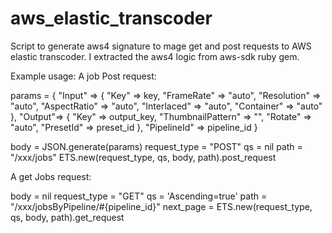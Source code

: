 aws_elastic_transcoder
======================

Script to generate aws4 signature to mage get and post requests to AWS elastic transcoder. I extracted the aws4 logic from aws-sdk ruby gem.

Example usage:
A job Post request:

params = {
  "Input" => {
    "Key" => key,
    "FrameRate" => "auto",
    "Resolution" => "auto",
    "AspectRatio" => "auto",
    "Interlaced" => "auto",
    "Container" => "auto"
  },
  "Output"=> {
    "Key" => output_key,
    "ThumbnailPattern" => "",
    "Rotate" => "auto",
    "PresetId" => preset_id
    },
    "PipelineId" => pipeline_id
  }

  body = JSON.generate(params)
  request_type = "POST"
  qs = nil
  path = "/xxx/jobs"
  ETS.new(request_type, qs, body, path).post_request

A get Jobs request:

  body = nil
  request_type = "GET"
  qs = 'Ascending=true'
  path = "/xxx/jobsByPipeline/#{pipeline_id}"
  next_page = ETS.new(request_type, qs, body, path).get_request

